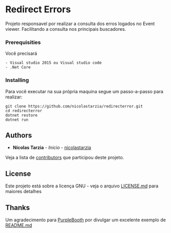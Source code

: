 # Redirect Errors

Projeto responsavel por realizar a consulta dos erros logados no Event viewer.
Facilitando a consulta nos principais buscadores.

### Prerequisities

Você precisará

```
- Visual studio 2015 ou Visual studio code
- .Net Core

```

### Installing

Para você executar na sua própria maquina segue um passo-a-passo para realizar:

```
git clone https://github.com/nicolastarzia/redirecterror.git
cd redirecterror
dotnet restore
dotnet run
```


## Authors

* **Nícolas Tarzia** - *Inicio* - [nicolastarzia](https://github.com/nicolastarzia)

Veja a lista de [contributors](https://github.com/nicolastarzia/redirecterror/contributors) que participou deste projeto.

## License

Este projeto está sobre a licença GNU - veja o arquivo [LICENSE.md](LICENSE.MD) para maiores detalhes


## Thanks

Um agradecimento para [PurpleBooth](https://github.com/PurpleBooth) por divulgar um excelente exemplo de [README.md](https://gist.github.com/PurpleBooth/109311bb0361f32d87a2) 